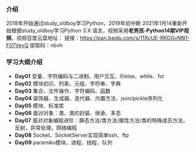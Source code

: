 ### 介绍
2018年开始通过study_oldboy学习Python，2019年初中断
2021年1月14重新开始根据study_oldboy学习Python 3.X 语言，视频采用**老男孩-Python14期VIP视频**，视频百度云盘地址：
链接：https://pan.baidu.com/s/11XcUE-RKGGvM81-F07VeyQ
提取码：nbvh


### 学习大纲介绍
- **Day01** 变量、字符编码与二进制、用户交互、if/else、while、for
- **Day02** 模块初识、列表、元组、字符串、字典
- **Day03** 集合、文件操作、字符编码、函数
- **Day04** 装饰器、生成器、迭代器、内置方法、json/pickle序列化
- **Day05** 模块、标准库
- **Day06** 面对对象：类、类的封装、继承、多态
- **Day07** 面对对象编程进阶：静态方法/类方法/属性方法/类的特殊成员方法，反射，异常处理，网络编程
- **Day08** Socket、SocketServer实现简单ssh、ftp
- **Day09** paramiko模块、进程、线程、队列